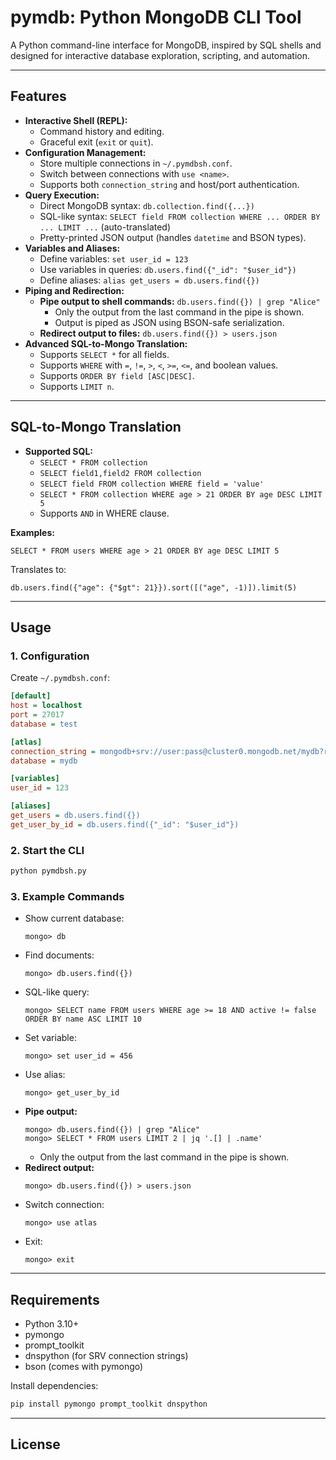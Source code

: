 # pymdb: Python MongoDB CLI Tool

A Python command-line interface for MongoDB, inspired by SQL shells and designed for interactive database exploration, scripting, and automation.

---

## Features

- **Interactive Shell (REPL):**
  - Command history and editing.
  - Graceful exit (`exit` or `quit`).
- **Configuration Management:**
  - Store multiple connections in `~/.pymdbsh.conf`.
  - Switch between connections with `use <name>`.
  - Supports both `connection_string` and host/port authentication.
- **Query Execution:**
  - Direct MongoDB syntax: `db.collection.find({...})`
  - SQL-like syntax: `SELECT field FROM collection WHERE ... ORDER BY ... LIMIT ...` (auto-translated)
  - Pretty-printed JSON output (handles `datetime` and BSON types).
- **Variables and Aliases:**
  - Define variables: `set user_id = 123`
  - Use variables in queries: `db.users.find({"_id": "$user_id"})`
  - Define aliases: `alias get_users = db.users.find({})`
- **Piping and Redirection:**
  - **Pipe output to shell commands:** `db.users.find({}) | grep "Alice"`
    - Only the output from the last command in the pipe is shown.
    - Output is piped as JSON using BSON-safe serialization.
  - **Redirect output to files:** `db.users.find({}) > users.json`
- **Advanced SQL-to-Mongo Translation:**
  - Supports `SELECT *` for all fields.
  - Supports `WHERE` with `=`, `!=`, `>`, `<`, `>=`, `<=`, and boolean values.
  - Supports `ORDER BY field [ASC|DESC]`.
  - Supports `LIMIT n`.

---

## SQL-to-Mongo Translation

- **Supported SQL:**
  - `SELECT * FROM collection`
  - `SELECT field1,field2 FROM collection`
  - `SELECT field FROM collection WHERE field = 'value'`
  - `SELECT * FROM collection WHERE age > 21 ORDER BY age DESC LIMIT 5`
  - Supports `AND` in WHERE clause.

**Examples:**
```
SELECT * FROM users WHERE age > 21 ORDER BY age DESC LIMIT 5
```
Translates to:
```
db.users.find({"age": {"$gt": 21}}).sort([("age", -1)]).limit(5)
```

---

## Usage

### 1. Configuration

Create `~/.pymdbsh.conf`:

```ini
[default]
host = localhost
port = 27017
database = test

[atlas]
connection_string = mongodb+srv://user:pass@cluster0.mongodb.net/mydb?retryWrites=true&w=majority
database = mydb

[variables]
user_id = 123

[aliases]
get_users = db.users.find({})
get_user_by_id = db.users.find({"_id": "$user_id"})
```

### 2. Start the CLI

```sh
python pymdbsh.py
```

### 3. Example Commands

- Show current database:
  ```
  mongo> db
  ```
- Find documents:
  ```
  mongo> db.users.find({})
  ```
- SQL-like query:
  ```
  mongo> SELECT name FROM users WHERE age >= 18 AND active != false ORDER BY name ASC LIMIT 10
  ```
- Set variable:
  ```
  mongo> set user_id = 456
  ```
- Use alias:
  ```
  mongo> get_user_by_id
  ```
- **Pipe output:**
  ```
  mongo> db.users.find({}) | grep "Alice"
  mongo> SELECT * FROM users LIMIT 2 | jq '.[] | .name'
  ```
  - Only the output from the last command in the pipe is shown.
- **Redirect output:**
  ```
  mongo> db.users.find({}) > users.json
  ```
- Switch connection:
  ```
  mongo> use atlas
  ```
- Exit:
  ```
  mongo> exit
  ```

---

## Requirements

- Python 3.10+
- pymongo
- prompt_toolkit
- dnspython (for SRV connection strings)
- bson (comes with pymongo)

Install dependencies:
```sh
pip install pymongo prompt_toolkit dnspython
```

---

## License